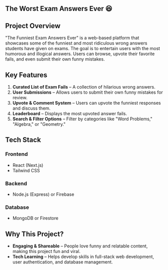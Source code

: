 ## The Worst Exam Answers Ever 😆

## Project Overview
"The Funniest Exam Answers Ever" is a web-based platform that showcases some of the funniest and most ridiculous wrong answers students have given on exams. The goal is to entertain users with the most humorous and illogical answers. Users can browse, upvote their favorite fails, and even submit their own funny mistakes.

## Key Features
1. **Curated List of Exam Fails** – A collection of hilarious wrong answers.
2. **User Submissions** – Allows users to submit their own funny mistakes for review.
3. **Upvote & Comment System** – Users can upvote the funniest responses and discuss them.
4. **Leaderboard** – Displays the most upvoted answer fails.
5. **Search & Filter Options** – Filter by categories like "Word Problems," "Algebra," or "Geometry."

## Tech Stack
### Frontend
- React (Next.js)
- Tailwind CSS

### Backend
- Node.js (Express) or Firebase

### Database
- MongoDB or Firestore

## Why This Project?
- **Engaging & Shareable** – People love funny and relatable content, making this project fun and viral.
- **Tech Learning** – Helps develop skills in full-stack web development, user authentication, and database management.


